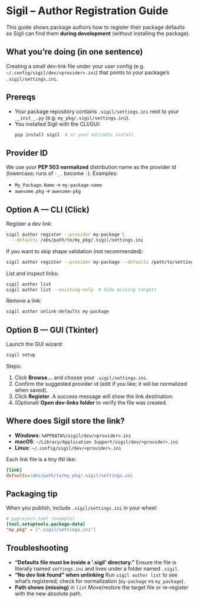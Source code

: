 # Sigil – Author Registration Guide

This guide shows package authors how to register their package defaults so Sigil can find them **during development** (without installing the package).

## What you’re doing (in one sentence)
Creating a small dev-link file under your user config (e.g. `~/.config/sigil/dev/<provider>.ini`) that points to your package’s `.sigil/settings.ini`.

## Prereqs
- Your package repository contains `.sigil/settings.ini` next to your `__init__.py` (e.g. `my_pkg/.sigil/settings.ini`).
- You installed Sigil with the CLI/GUI:
  ```bash
  pip install sigil  # or your editable install
  ```

## Provider ID

We use your **PEP 503 normalized** distribution name as the provider id (lowercase; runs of `-_.` become `-`). Examples:

* `My_Package.Name` → `my-package-name`
* `awesome.pkg` → `awesome-pkg`

## Option A — CLI (Click)

Register a dev link:

```bash
sigil author register --provider my-package \
  --defaults /abs/path/to/my_pkg/.sigil/settings.ini
```

If you want to skip shape validation (not recommended):

```bash
sigil author register --provider my-package --defaults /path/to/settings.ini --no-validate
```

List and inspect links:

```bash
sigil author list
sigil author list --existing-only  # hide missing targets
```

Remove a link:

```bash
sigil author unlink-defaults my-package
```

## Option B — GUI (Tkinter)

Launch the GUI wizard:

```bash
sigil setup
```

Steps:

1. Click **Browse…** and choose your `.sigil/settings.ini`.
2. Confirm the suggested provider id (edit if you like; it will be normalized when saved).
3. Click **Register**. A success message will show the link destination.
4. (Optional) **Open dev-links folder** to verify the file was created.

## Where does Sigil store the link?

* **Windows**: `%APPDATA%/sigil/dev/<provider>.ini`
* **macOS**: `~/Library/Application Support/sigil/dev/<provider>.ini`
* **Linux**: `~/.config/sigil/dev/<provider>.ini`

Each link file is a tiny INI like:

```ini
[link]
defaults=/abs/path/to/my_pkg/.sigil/settings.ini
```

## Packaging tip

When you publish, include `.sigil/settings.ini` in your wheel:

```toml
# pyproject.toml (example)
[tool.setuptools.package-data]
"my_pkg" = [".sigil/settings.ini"]
```

## Troubleshooting

* **“Defaults file must be inside a '.sigil' directory.”**
  Ensure the file is literally named `settings.ini` and lives under a folder named `.sigil`.
* **“No dev link found” when unlinking**
  Run `sigil author list` to see what’s registered; check for normalization (`my-package` vs `my_package`).
* **Path shows (missing)** in `list`
  Move/restore the target file or re-register with the new absolute path.
